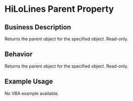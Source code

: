 # HiLoLines Parent Property

## Business Description
Returns the parent object for the specified object. Read-only.

## Behavior
Returns the parent object for the specified object. Read-only.

## Example Usage
No VBA example available.
